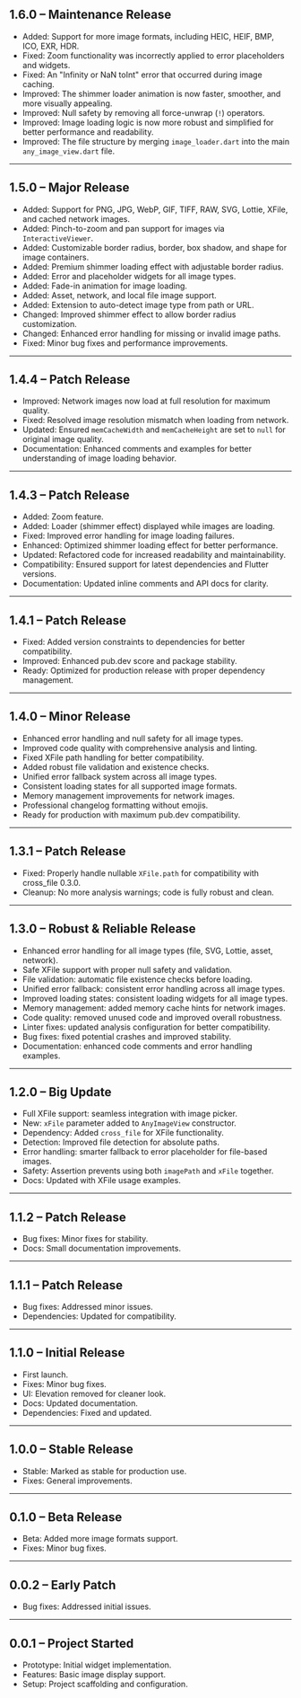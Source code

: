 ## 1.6.0 – Maintenance Release
- Added: Support for more image formats, including HEIC, HEIF, BMP, ICO, EXR, HDR.
- Fixed: Zoom functionality was incorrectly applied to error placeholders and widgets.
- Fixed: An "Infinity or NaN toInt" error that occurred during image caching.
- Improved: The shimmer loader animation is now faster, smoother, and more visually appealing.
- Improved: Null safety by removing all force-unwrap (`!`) operators.
- Improved: Image loading logic is now more robust and simplified for better performance and readability.
- Improved: The file structure by merging `image_loader.dart` into the main `any_image_view.dart` file.

---

## 1.5.0 – Major Release
- Added: Support for PNG, JPG, WebP, GIF, TIFF, RAW, SVG, Lottie, XFile, and cached network images.
- Added: Pinch-to-zoom and pan support for images via `InteractiveViewer`.
- Added: Customizable border radius, border, box shadow, and shape for image containers.
- Added: Premium shimmer loading effect with adjustable border radius.
- Added: Error and placeholder widgets for all image types.
- Added: Fade-in animation for image loading.
- Added: Asset, network, and local file image support.
- Added: Extension to auto-detect image type from path or URL.
- Changed: Improved shimmer effect to allow border radius customization.
- Changed: Enhanced error handling for missing or invalid image paths.
- Fixed: Minor bug fixes and performance improvements.

---

## 1.4.4 – Patch Release
- Improved: Network images now load at full resolution for maximum quality.
- Fixed: Resolved image resolution mismatch when loading from network.
- Updated: Ensured `memCacheWidth` and `memCacheHeight` are set to `null` for original image quality.
- Documentation: Enhanced comments and examples for better understanding of image loading behavior.

---

## 1.4.3 – Patch Release
- Added: Zoom feature.
- Added: Loader (shimmer effect) displayed while images are loading.
- Fixed: Improved error handling for image loading failures.
- Enhanced: Optimized shimmer loading effect for better performance.
- Updated: Refactored code for increased readability and maintainability.
- Compatibility: Ensured support for latest dependencies and Flutter versions.
- Documentation: Updated inline comments and API docs for clarity.

---

## 1.4.1 – Patch Release
- Fixed: Added version constraints to dependencies for better compatibility.
- Improved: Enhanced pub.dev score and package stability.
- Ready: Optimized for production release with proper dependency management.

---

## 1.4.0 – Minor Release
- Enhanced error handling and null safety for all image types.
- Improved code quality with comprehensive analysis and linting.
- Fixed XFile path handling for better compatibility.
- Added robust file validation and existence checks.
- Unified error fallback system across all image types.
- Consistent loading states for all supported image formats.
- Memory management improvements for network images.
- Professional changelog formatting without emojis.
- Ready for production with maximum pub.dev compatibility.

---

## 1.3.1 – Patch Release
- Fixed: Properly handle nullable `XFile.path` for compatibility with cross_file 0.3.0.
- Cleanup: No more analysis warnings; code is fully robust and clean.

---

## 1.3.0 – Robust & Reliable Release
- Enhanced error handling for all image types (file, SVG, Lottie, asset, network).
- Safe XFile support with proper null safety and validation.
- File validation: automatic file existence checks before loading.
- Unified error fallback: consistent error handling across all image types.
- Improved loading states: consistent loading widgets for all image types.
- Memory management: added memory cache hints for network images.
- Code quality: removed unused code and improved overall robustness.
- Linter fixes: updated analysis configuration for better compatibility.
- Bug fixes: fixed potential crashes and improved stability.
- Documentation: enhanced code comments and error handling examples.

---

## 1.2.0 – Big Update
- Full XFile support: seamless integration with image picker.
- New: `xFile` parameter added to `AnyImageView` constructor.
- Dependency: Added `cross_file` for XFile functionality.
- Detection: Improved file detection for absolute paths.
- Error handling: smarter fallback to error placeholder for file-based images.
- Safety: Assertion prevents using both `imagePath` and `xFile` together.
- Docs: Updated with XFile usage examples.

---

## 1.1.2 – Patch Release
- Bug fixes: Minor fixes for stability.
- Docs: Small documentation improvements.

---

## 1.1.1 – Patch Release
- Bug fixes: Addressed minor issues.
- Dependencies: Updated for compatibility.

---

## 1.1.0 – Initial Release
- First launch.
- Fixes: Minor bug fixes.
- UI: Elevation removed for cleaner look.
- Docs: Updated documentation.
- Dependencies: Fixed and updated.

---

## 1.0.0 – Stable Release
- Stable: Marked as stable for production use.
- Fixes: General improvements.

---

## 0.1.0 – Beta Release
- Beta: Added more image formats support.
- Fixes: Minor bug fixes.

---

## 0.0.2 – Early Patch
- Bug fixes: Addressed initial issues.

---

## 0.0.1 – Project Started
- Prototype: Initial widget implementation.
- Features: Basic image display support.
- Setup: Project scaffolding and configuration.